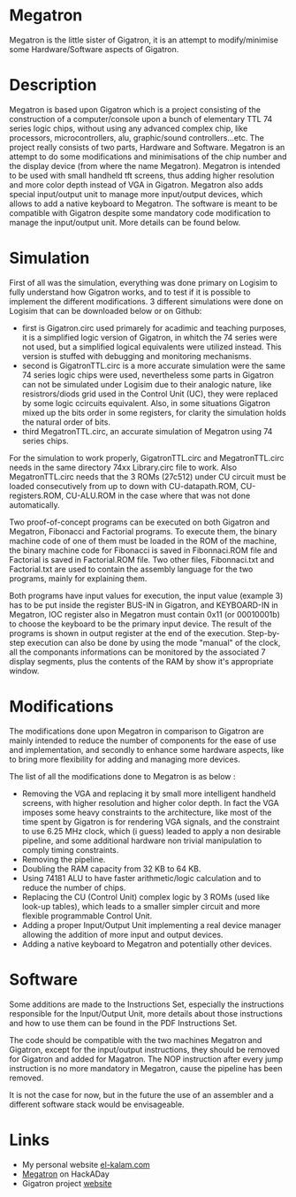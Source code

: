 # Megatron
Megatron is the little sister of Gigatron, it is an attempt to modify/minimise some Hardware/Software aspects of Gigatron.

# Description
Megatron is based upon Gigatron which is a project consisting of the construction of a computer/console upon a bunch of elementary TTL 74 series logic chips, without using any advanced complex chip, like processors, microcontrollers, alu, graphic/sound controllers...etc. The project really consists of two parts, Hardware and Software. Megatron is an attempt to do some modifications and minimisations of the chip number and the display device (from where the name Megatron). Megatron is intended to be used with small handheld tft screens, thus adding higher resolution and more color depth instead of VGA in Gigatron. Megatron also adds special input/output unit to manage more input/output devices, which allows to add a native keyboard to Megatron. The software is meant to be compatible with Gigatron despite some mandatory code modification to manage the input/output unit. More details can be found below.

# Simulation
First of all was the simulation, everything was done primary on Logisim to fully understand how Gigatron works, and to test if it is possible to implement the different modifications. 3 different simulations were done on Logisim that can be downloaded below or on Github:

* first is Gigatron.circ used primarely for acadimic and teaching purposes, it is a simplified logic version of Gigatron, in whitch the 74 series were not used, but a simplified logical equivalents were utilized instead. This version is stuffed with debugging and monitoring mechanisms.
* second is GigatronTTL.circ is a more accurate simulation were the same 74 series logic chips were used, nevertheless some parts in Gigatron can not be simulated under Logisim due to their analogic nature, like resistrors/diods grid used in the Control Unit (UC), they were replaced by some logic ccircuits equivalent. Also, in some situations Gigatron mixed up the bits order in some registers, for clarity the simulation holds the natural order of bits.
* third MegatronTTL.circ, an accurate simulation of Megatron using 74 series chips.

For the simulation to work properly, GigatronTTL.circ and MegatronTTL.circ needs in the same directory 74xx Library.circ file to work. Also MegatronTTL.circ needs that the 3 ROMs (27c512) under CU circuit must be loaded consecutively from up to down with CU-datapath.ROM, CU-registers.ROM, CU-ALU.ROM in the case where that was not done automatically.

Two proof-of-concept programs can be executed on both Gigatron and Megatron, Fibonacci and Factorial programs. To execute them, the binary machine code of one of them must be loaded in the ROM of the machine, the binary machine code for Fibonacci is saved in Fibonnaci.ROM file and Factorial is saved in Factorial.ROM file. Two other files, Fibonnaci.txt and Factorial.txt are used to contain the assembly language for the two programs, mainly for explaining them.

Both programs have input values for execution, the input value (example 3) has to be put inside the register BUS-IN in Gigatron, and KEYBOARD-IN in Megatron, IOC register also in Megatron must contain 0x11 (or 00010001b) to choose the keyboard to be the primary input device. The result of the programs is shown in output register at the end of the execution. Step-by-step execution can also be done by using the mode "manual" of the clock, all the componants informations can be monitored by the associated 7 display segments, plus the contents of the RAM by show it's appropriate window.

# Modifications
The modifications done upon Megatron in comparison to Gigatron are mainly intended to reduce the number of components for the ease of use and implementation, and secondly to enhance some hardware aspects, like to bring more flexibility  for adding and managing more devices.

The list of all the modifications done to Megatron is as below :

* Removing the VGA and replacing it by small more intelligent handheld screens, with higher resolution and higher color depth. In fact the VGA imposes some heavy constraints to the architecture, like most of the time spent by Gigatron is for rendering VGA signals, and the constraint to use 6.25 MHz clock, which (i guess) leaded to apply a non desirable pipeline, and some additional hardware non trivial manipulation to comply timing constraints.
* Removing the pipeline.
* Doubling the RAM capacity from 32 KB to 64 KB.
* Using 74181 ALU to have faster arithmetic/logic calculation and to reduce the number of chips.
* Replacing the CU (Control Unit) complex logic by 3 ROMs (used like look-up tables), which leads to a smaller simpler circuit and more flexible programmable Control Unit.
* Adding a proper Input/Output Unit implementing a real device manager allowing the addition of more input and output devices.
* Adding a native keyboard to Megatron and potentially other devices.

# Software
Some additions are made to the Instructions Set, especially the instructions responsible for the Input/Output Unit, more details about those instructions and how to use them can be found in the PDF Instructions Set.

The code should be compatible with the two machines Megatron and Gigatron, except for the input/output instructions, they should be removed for Gigatron and added for Magatron. The NOP instruction after every jump instruction is no more mandatory in Megatron, cause the pipeline has been removed.

It is not the case for now, but in the future the use of an assembler and a different software stack would be envisageable.

# Links
- My personal website [el-kalam.com](https://www.el-kalam.com)
- [Megatron](https://hackaday.io/project/168635-megatron) on HackADay
- Gigatron project [website](https://gigatron.io/)

